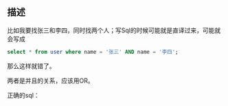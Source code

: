 ## 描述

比如我要找张三和李四，同时找两个人；写Sql的时候可能就是直译过来，可能就会写成

```sql
select * from user where name = '张三' AND name = '李四';
```

那么这样就错了。

两者是并且的关系，应该用OR。

正确的sql：

```sql

```


